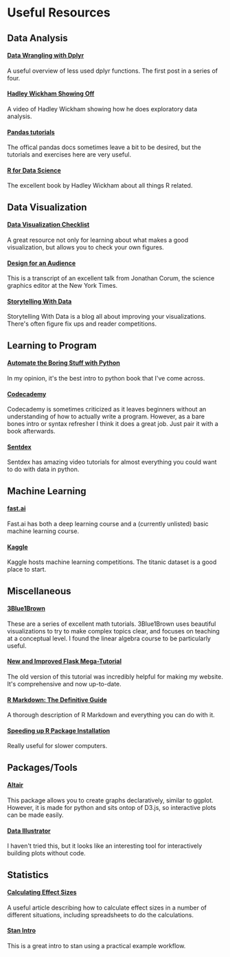 # Useful Resources

## Data Analysis

#### [Data Wrangling with Dplyr](https://suzan.rbind.io/2018/01/dplyr-tutorial-1/)
A useful overview of less used dplyr functions. The first post in a series of four.

#### [Hadley Wickham Showing Off](https://www.youtube.com/watch?v=go5Au01Jrvs)
A video of Hadley Wickham showing how he does exploratory data analysis.

#### [Pandas tutorials](https://pandas.pydata.org/pandas-docs/stable/tutorials.html)
The offical pandas docs sometimes leave a bit to be desired, but the tutorials and exercises here are very useful.

#### [R for Data Science](http://r4ds.had.co.nz/)
The excellent book by Hadley Wickham about all things R related.

## Data Visualization

#### [Data Visualization Checklist](https://datavizchecklist.stephanieevergreen.com/)
A great resource not only for learning about what makes a good visualization, but allows you to check your own figures.

#### [Design for an Audience](http://style.org/ku/)
This is a transcript of an excellent talk from Jonathan Corum, the science graphics editor at the New York Times.

#### [Storytelling With Data](http://storytellingwithdata.com)
Storytelling With Data is a blog all about improving your visualizations. There's often figure fix ups and reader competitions.

## Learning to Program

#### [Automate the Boring Stuff with Python](https://automatetheboringstuff.com/)
In my opinion, it's the best intro to python book that I've come across. 

#### [Codecademy](https://www.codecademy.com/)
Codecademy is sometimes criticized as it leaves beginners without an understanding of how to actually write a program. However, as a bare bones intro or syntax refresher I think it does a great job. Just pair it with a book afterwards.

#### [Sentdex](https://www.youtube.com/user/sentdex)
Sentdex has amazing video tutorials for almost everything you could want to do with data in python.

## Machine Learning

#### [fast.ai](http://fast.ai)
Fast.ai has both a deep learning course and a (currently unlisted) basic machine learning course.

#### [Kaggle](http://kaggle.com)
Kaggle hosts machine learning competitions. The titanic dataset is a good place to start.

## Miscellaneous

#### [3Blue1Brown](https://www.youtube.com/c/3blue1brown)
These are a series of excellent math tutorials. 3Blue1Brown uses beautiful visualizations to try to make complex topics clear, and focuses on teaching at a conceptual level. I found the linear algebra course to be particularly useful.

#### [New and Improved Flask Mega-Tutorial](https://blog.miguelgrinberg.com/post/the-flask-mega-tutorial-part-i-hello-world)
The old version of this tutorial was incredibly helpful for making my website. It's comprehensive and now up-to-date.

#### [R Markdown: The Definitive Guide](https://bookdown.org/yihui/rmarkdown/)
A thorough description of R Markdown and everything you can do with it.

#### [Speeding up R Package Installation](http://www.rexamine.com/2015/07/speeding-up-r-package-installation-process/)
Really useful for slower computers.

## Packages/Tools

#### [Altair](http://altair-viz.github.io)
This package allows you to create graphs declaratively, similar to ggplot. However, it is made for python and sits ontop of D3.js, so interactive plots can be made easily. 

#### [Data Illustrator](http://www.data-illustrator.com/)
I haven't tried this, but it looks like an interesting tool for interactively building plots without code. 

## Statistics

#### [Calculating Effect Sizes](https://osf.io/6zxd2/)
A useful article describing how to calculate effect sizes in a number of different situations, including spreadsheets to do the calculations. 

#### [Stan Intro](https://ourcodingclub.github.io/2018/04/17/stan-intro.html)
This is a great intro to stan using a practical example workflow.
